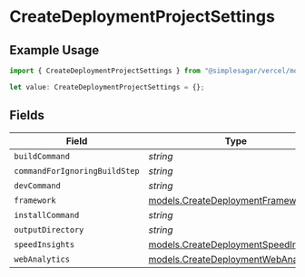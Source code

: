 # CreateDeploymentProjectSettings

## Example Usage

```typescript
import { CreateDeploymentProjectSettings } from "@simplesagar/vercel/models/createdeploymentop.js";

let value: CreateDeploymentProjectSettings = {};
```

## Fields

| Field                                                                              | Type                                                                               | Required                                                                           | Description                                                                        |
| ---------------------------------------------------------------------------------- | ---------------------------------------------------------------------------------- | ---------------------------------------------------------------------------------- | ---------------------------------------------------------------------------------- |
| `buildCommand`                                                                     | *string*                                                                           | :heavy_minus_sign:                                                                 | N/A                                                                                |
| `commandForIgnoringBuildStep`                                                      | *string*                                                                           | :heavy_minus_sign:                                                                 | N/A                                                                                |
| `devCommand`                                                                       | *string*                                                                           | :heavy_minus_sign:                                                                 | N/A                                                                                |
| `framework`                                                                        | [models.CreateDeploymentFramework](../models/createdeploymentframework.md)         | :heavy_minus_sign:                                                                 | N/A                                                                                |
| `installCommand`                                                                   | *string*                                                                           | :heavy_minus_sign:                                                                 | N/A                                                                                |
| `outputDirectory`                                                                  | *string*                                                                           | :heavy_minus_sign:                                                                 | N/A                                                                                |
| `speedInsights`                                                                    | [models.CreateDeploymentSpeedInsights](../models/createdeploymentspeedinsights.md) | :heavy_minus_sign:                                                                 | N/A                                                                                |
| `webAnalytics`                                                                     | [models.CreateDeploymentWebAnalytics](../models/createdeploymentwebanalytics.md)   | :heavy_minus_sign:                                                                 | N/A                                                                                |
